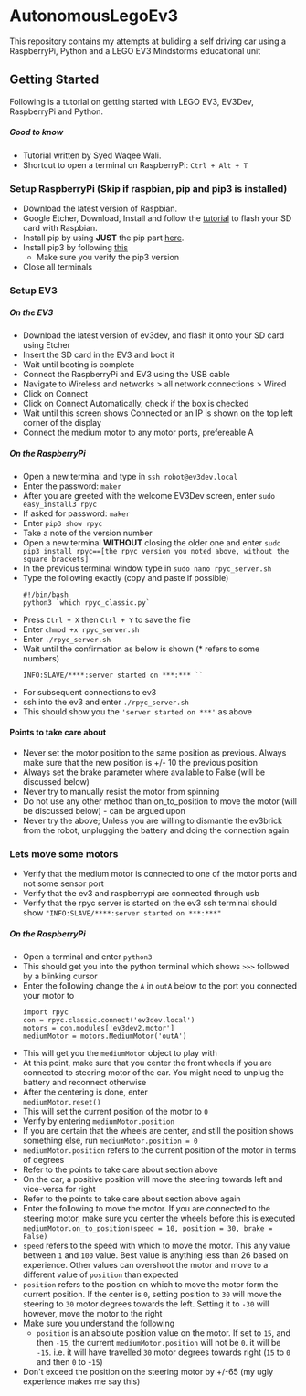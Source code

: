 # AutonomousLegoEv3

This repository contains my attempts at buliding a self driving car using a RaspberryPi, Python and a LEGO EV3 Mindstorms educational unit
## Getting Started 
Following is a tutorial on getting started with LEGO EV3, EV3Dev, RaspberryPi and Python.
##### Good to know

  - Tutorial written by Syed Waqee Wali.
  - Shortcut to open a terminal on RaspberryPi: 
        ```
             Ctrl + Alt + T
        ```
### Setup RaspberryPi (Skip if raspbian, pip and pip3 is installed)

 - Download the latest version of Raspbian.
 - Google Etcher, Download, Install and follow the   [tutorial](https://www.raspberrypi.org/documentation/installation/installing-images/) to flash your SD card with Raspbian.
 - Install pip by using **JUST** the pip part  [here](https://www.raspberrypi.org/documentation/linux/software/python.md).
- Install pip3 by following [this](https://linuxize.com/post/how-to-install-pip-on-ubuntu-18.04/)
	- Make sure you verify the pip3 version
- Close all terminals

### Setup EV3
##### On the EV3
  - Download the latest version of ev3dev, and flash it onto your SD card using Etcher
- Insert the SD card  in the EV3 and boot it
- Wait until  booting is complete
- Connect the RaspberryPi and EV3 using the USB cable
- Navigate to Wireless and networks > all network connections > Wired
- Click on Connect
- Click on Connect Automatically, check if the box is checked
- Wait until this screen shows Connected or an IP is shown on the top left corner of the display
- Connect the medium motor to any motor ports, prefereable A

##### On the RaspberryPi
- Open a new terminal and type in
        ```
             ssh robot@ev3dev.local	
        ```
- Enter the password: 
        ```
             maker	
        ```
- After you are greeted with the welcome EV3Dev screen, enter
	    ```
        sudo easy_install3 rpyc
        ```
- If asked for password: 
        ```
             maker	
        ```
- Enter 
        ```
	    pip3 show rpyc
	    ```
- Take a note of the version number
- Open a new terminal **WITHOUT** closing the older one and enter 
        ```
	sudo pip3 install rpyc==[the rpyc version you noted above, without the square brackets]
	    ```
- In the previous terminal window type in
        ```
	sudo nano rpyc_server.sh
	    ```
- Type the following exactly (copy and paste if possible)
    ```
    #!/bin/bash
    python3 `which rpyc_classic.py`			
    ```
- Press `Ctrl + X` then `Ctrl + Y` to save the file
- Enter
	`chmod +x rpyc_server.sh`
- Enter
			`./rpyc_server.sh`
- Wait until the confirmation as below is shown (* refers to some numbers)
    ```
    INFO:SLAVE/****:server started on ***:*** ``
    ```
- For subsequent connections to ev3
- ssh into the ev3 and enter
				`./rpyc_server.sh`
- This should show you the `'server started on ***'` as above


#### Points to take care about
- Never set the motor position to the same position as previous. Always make sure that the new position is +/- 10 the previous position
- Always set the brake parameter where available to False (will be discussed below)
- Never try to manually resist the motor from spinning
- Do not use any other method than on_to_position to move the motor (will be discussed below) - can be argued upon
- Never try the above; Unless you are willing to dismantle the ev3brick from the robot, unplugging the battery and doing the connection again


### Lets move some motors
- Verify that the medium motor is connected to one of the motor ports and not some sensor port
- Verify that the ev3 and raspberrypi are connected through usb
- Verify that the rpyc server is started on the ev3 ssh terminal should show
 `"INFO:SLAVE/****:server started on ***:***"`
##### On the RaspberryPi
- Open a terminal and enter
	`python3`
- This should get you into the python terminal which shows `>>>` followed by a blinking cursor
- Enter the following change the `A` in `outA` below to the port you connected your motor to
	```
    import rpyc
	con = rpyc.classic.connect('ev3dev.local')
	motors = con.modules['ev3dev2.motor']
	mediumMotor = motors.MediumMotor('outA')
	```
- This will get you the `mediumMotor` object to play with
- At this point, make sure that you center the front wheels if you are connected to steering motor of the car. You might need to unplug the battery and reconnect otherwise
- After the centering is done, enter			
	`mediumMotor.reset()`
- This will set the current position of the motor to `0`
- Verify by entering 
	`mediumMotor.position`
- If you are certain that the wheels are center, and still the position shows something else, run
	`mediumMotor.position = 0`
- `mediumMotor.position` refers to the current position of the motor in terms of degrees
- Refer to the points to take care about section above 
- On the car, a positive position will move the steering towards left and vice-versa for right
- Refer to the points to take care about section above again
- Enter the following to move the motor. If you are connected to the steering motor, make sure you center the wheels before this is executed
	`mediumMotor.on_to_position(speed = 10, position = 30, brake = False)`
- `speed` refers to the speed with which to move the motor. This any value between `1` and  `100` value. Best value is anything less than 26 based on experience. Other values can overshoot the motor and move to a different value of `position` than expected
- `position` refers to the position on which to move the motor form the current position. If the center is `0`, setting position to `30` will move the steering to `30` motor degrees towards the left. Setting it to `-30` will however, move the motor to the right
- Make sure you understand the following
    - `position` is an absolute position value on the motor. If set to `15`, and then `-15`, the current `mediumMotor.position` will not be `0`. it will be `-15`. i.e. it will have travelled `30` motor degrees towards right (`15` to `0` and then `0` to -`15`)
- Don't exceed the position on the steering motor by +/-65 (my ugly experience makes me say this)

